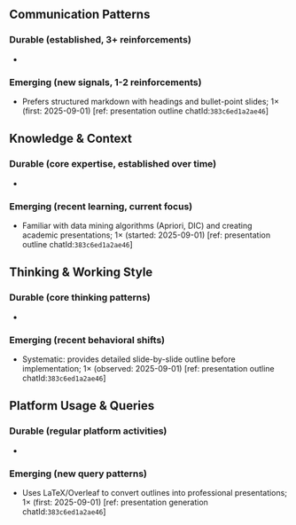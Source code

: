 ## Communication Patterns
### Durable (established, 3+ reinforcements)
- 

### Emerging (new signals, 1-2 reinforcements)
- Prefers structured markdown with headings and bullet-point slides; 1× (first: 2025-09-01) [ref: presentation outline chatId:`383c6ed1a2ae46`]

## Knowledge & Context
### Durable (core expertise, established over time)
- 

### Emerging (recent learning, current focus)
- Familiar with data mining algorithms (Apriori, DIC) and creating academic presentations; 1× (started: 2025-09-01) [ref: presentation outline chatId:`383c6ed1a2ae46`]

## Thinking & Working Style
### Durable (core thinking patterns)
- 

### Emerging (recent behavioral shifts)
- Systematic: provides detailed slide-by-slide outline before implementation; 1× (observed: 2025-09-01) [ref: presentation outline chatId:`383c6ed1a2ae46`]

## Platform Usage & Queries
### Durable (regular platform activities)
- 

### Emerging (new query patterns)
- Uses LaTeX/Overleaf to convert outlines into professional presentations; 1× (first: 2025-09-01) [ref: presentation generation chatId:`383c6ed1a2ae46`]